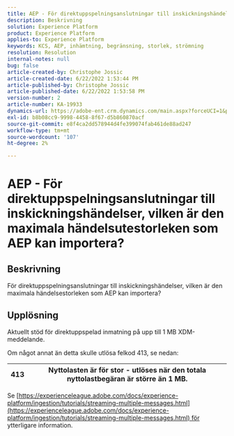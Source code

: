 ```yaml
---
title: AEP - För direktuppspelningsanslutningar till inskickningshändelser, vilken är den maximala händelsutestorleken som AEP kan importera?
description: Beskrivning
solution: Experience Platform
product: Experience Platform
applies-to: Experience Platform
keywords: KCS, AEP, inhämtning, begränsning, storlek, strömning
resolution: Resolution
internal-notes: null
bug: false
article-created-by: Christophe Jossic
article-created-date: 6/22/2022 1:53:44 PM
article-published-by: Christophe Jossic
article-published-date: 6/22/2022 1:53:58 PM
version-number: 2
article-number: KA-19933
dynamics-url: https://adobe-ent.crm.dynamics.com/main.aspx?forceUCI=1&pagetype=entityrecord&etn=knowledgearticle&id=16f23eb7-32f2-ec11-bb3d-6045bd0158c7
exl-id: b8b08cc9-9998-4458-8f67-d5b860870acf
source-git-commit: e8f4ca2dd578944d4fe399074fab461de88ad247
workflow-type: tm+mt
source-wordcount: '107'
ht-degree: 2%

---
```


# AEP - För direktuppspelningsanslutningar till inskickningshändelser, vilken är den maximala händelsutestorleken som AEP kan importera?

## Beskrivning

För direktuppspelningsanslutningar till inskickningshändelser, vilken är den maximala händelsestorleken som AEP kan importera?

## Upplösning


Aktuellt stöd för direktuppspelad inmatning på upp till 1 MB XDM-meddelande.

Om något annat än detta skulle utlösa felkod 413, se nedan:




| 413 | Nyttolasten är för stor - utlöses när den totala nyttolastbegäran är större än 1 MB. |
| --- | --- |




Se [https://experienceleague.adobe.com/docs/experience-platform/ingestion/tutorials/streaming-multiple-messages.html](https://experienceleague.adobe.com/docs/experience-platform/ingestion/tutorials/streaming-multiple-messages.html) för ytterligare information.
